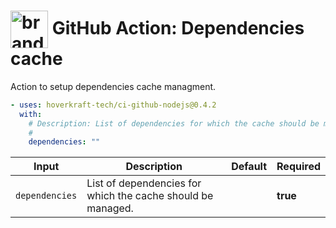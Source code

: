 <!-- start title -->

# <img src=".github/ghadocs/branding.svg" width="60px" align="center" alt="branding<icon:archive color:gray-dark>" /> GitHub Action: Dependencies cache

<!-- end title -->
<!-- start description -->

Action to setup dependencies cache managment.

<!-- end description -->
<!-- start contents -->
<!-- end contents -->
<!-- start usage -->

```yaml
- uses: hoverkraft-tech/ci-github-nodejs@0.4.2
  with:
    # Description: List of dependencies for which the cache should be managed.
    #
    dependencies: ""
```

<!-- end usage -->
<!-- start inputs -->

| **Input**                 | **Description**                                             | **Default** | **Required** |
| ------------------------- | ----------------------------------------------------------- | ----------- | ------------ |
| <code>dependencies</code> | List of dependencies for which the cache should be managed. |             | **true**     |

<!-- end inputs -->
<!-- start outputs -->
<!-- end outputs -->
<!-- start [.github/ghadocs/examples/] -->
<!-- end [.github/ghadocs/examples/] -->
